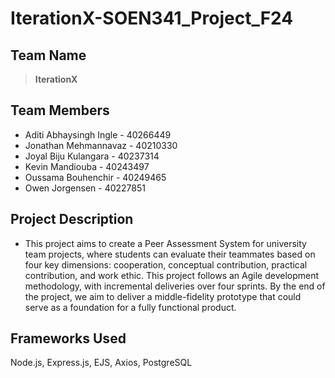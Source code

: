 # IterationX-SOEN341_Project_F24

## Team Name
> **IterationX**

## Team Members
+ Aditi Abhaysingh Ingle - 40266449
+ Jonathan Mehmannavaz - 40210330
+ Joyal Biju Kulangara - 40237314
+ Kevin Mandiouba - 40243497
+ Oussama Bouhenchir - 40249465
+ Owen Jorgensen - 40227851

## Project Description
+ This project aims to create a Peer Assessment System for university team projects, where students can evaluate their teammates based on four key dimensions: cooperation, conceptual contribution, practical contribution, and work ethic. This project follows an Agile development methodology, with incremental deliveries over four sprints. By the end of the project, we aim to deliver a middle-fidelity prototype that could serve as a foundation for a fully functional product.

## Frameworks Used 
Node.js, Express.js, EJS, Axios, PostgreSQL
